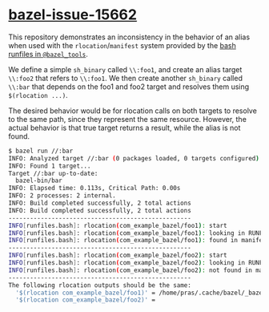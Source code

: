 # [bazel-issue-15662](https://github.com/bazelbuild/bazel/issues/15662)

This repository demonstrates an inconsistency in the behavior
of an alias when used with the `rlocation`/`manifest` system
provided by the [bash runfiles in `@bazel_tools`](https://github.com/bazelbuild/bazel/blob/486d153d1981c3f47129f675de20189667667fa7/tools/bash/runfiles/runfiles.bash#L54-L63).

We define a simple `sh_binary` called `\\:foo1`, and create
an alias target `\\:foo2` that refers to `\\:foo1`.  We then
create another `sh_binary` called `\\:bar` that depends on
the foo1 and foo2 target and resolves them using `$(rlocation ...)`.

The desired behavior would be for rlocation calls on both targets
to resolve to the same path, since they represent the same resource.
However, the actual behavior is that true target returns a result,
while the alias is not found.

```bash
$ bazel run //:bar
INFO: Analyzed target //:bar (0 packages loaded, 0 targets configured).
INFO: Found 1 target...
Target //:bar up-to-date:
  bazel-bin/bar
INFO: Elapsed time: 0.113s, Critical Path: 0.00s
INFO: 2 processes: 2 internal.
INFO: Build completed successfully, 2 total actions
INFO: Build completed successfully, 2 total actions
---------------------------------------------------
INFO[runfiles.bash]: rlocation(com_example_bazel/foo1): start
INFO[runfiles.bash]: rlocation(com_example_bazel/foo1): looking in RUNFILES_MANIFEST_FILE (/home/pras/.cache/bazel/_bazel_pras/e1db911261e74a0af01d8103864c3772/execroot/com_example_bazel/bazel-out/k8-fastbuild/bin/bar.runfiles_manifest)
INFO[runfiles.bash]: rlocation(com_example_bazel/foo1): found in manifest as (/home/pras/.cache/bazel/_bazel_pras/e1db911261e74a0af01d8103864c3772/execroot/com_example_bazel/bazel-out/k8-fastbuild/bin/foo1)
---------------------------------------------------
INFO[runfiles.bash]: rlocation(com_example_bazel/foo2): start
INFO[runfiles.bash]: rlocation(com_example_bazel/foo2): looking in RUNFILES_MANIFEST_FILE (/home/pras/.cache/bazel/_bazel_pras/e1db911261e74a0af01d8103864c3772/execroot/com_example_bazel/bazel-out/k8-fastbuild/bin/bar.runfiles_manifest)
INFO[runfiles.bash]: rlocation(com_example_bazel/foo2): not found in manifest
---------------------------------------------------
The following rlocation outputs should be the same:
  '$(rlocation com_example_bazel/foo1)' = /home/pras/.cache/bazel/_bazel_pras/e1db911261e74a0af01d8103864c3772/execroot/com_example_bazel/bazel-out/k8-fastbuild/bin/foo1
  '$(rlocation com_example_bazel/foo2)' = 
```
